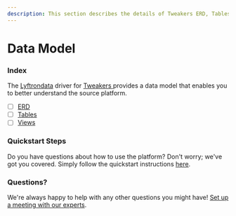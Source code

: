 ```yaml
---
description: This section describes the details of Tweakers ERD, Tables, and Views.
---
```


# Data Model

### Index

The  [Lyftrondata](https://www.lyftrondata.com/) driver for [Tweakers](https://www.lyftrondata.com/integration/tweakers/)[ ](https://www.lyftrondata.com/integration/tweakers/)provides a data model that enables you to better understand the source platform.

* [ ] [ERD](../../../marketing-analytics/tweakers/data-model/erd.md)
* [ ] [Tables](../../../marketing-analytics/tweakers/data-model/tables.md)
* [ ] [Views](../../../marketing-analytics/tweakers/data-model/views.md)

### Quickstart Steps

Do you have questions about how to use the platform? Don't worry; we've got you covered. Simply follow the quickstart instructions [here](../../../../quickstart-steps.md).

### Questions? <a href="#questions" id="questions"></a>

We're always happy to help with any other questions you might have! [Set up a meeting with our experts](https://www.lyftrondata.com/book-a-meeting/).

